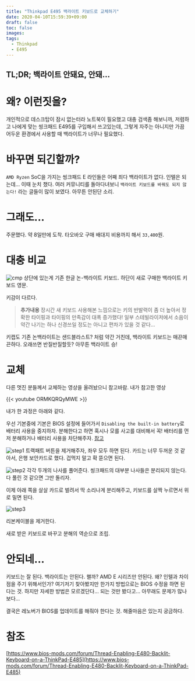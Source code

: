 ```yaml
---
title: "Thinkpad E495 백라이트 키보드로 교체하기"
date: 2020-04-10T15:59:39+09:00
draft: false
toc: false
images:
tags:
  - Thinkpad
  - E495
---
```


## TL;DR; 백라이트 안돼요, 안돼...


# 왜? 이런짓을?
개인적으로 데스크탑이 잠시 없는터라 노트북이 필요했고 대충 검색좀 해보니까, 저렴하고 나에게 맞는 씽크패드 E495를 구입해서 쓰고있는데, 그렇게 자주는 아니지만 가끔 어두운 환경에서 사용할 때 백라이트가 너무나 필요했다. 

# 바꾸면 되긴할까?
`AMD Ryzen` SoC을 가지는 씽크패드 E 라인들은 어째 죄다 백라이트가 없다. 인텔은 되는데... 이때 눈치 챘다. 여러 커뮤니티를 돌아다녀보니 `백라이트 키보드를 바꿔도 되지 않는다!` 라는 글들이 많이 보였다. 아무튼 안된단 소리.

# 그래도...
주문했다. 약 8일만에 도착. 타오바오 구매 배대지 비용까지 해서 `33,400`원.

# 대충 비교
![cmp](/posts/7/cmp1.jpg)
상단에 있는게 기존 한글 논-백라이트 키보드. 하단이 새로 구매한 백라이트 키보드 영문.

키감이 다르다.

> **추가내용** 장시간 새 키보드 사용해본 느낌으로는 키의 반발력이 좀 더 높아서 정확한 타이핑과 타이핑의 만족감이 대폭 증가했다! 일부 스테빌라이저에서 소음이 약간 나기는 하나 신경쓰일 정도는 아니고 편차가 있을 것 같다...

키캡도 기존 논백라이트는 샌드블라스트? 처럼 약간 거친데, 백라이트 키보드는 매끈매끈하다. 오래쓰면 반질반질할듯? 아무튼 백라이트 승!

# 교체
다른 멋진 분들께서 교체하는 영상을 올려놨으니 참고바람. 내가 참고한 영상

{{< youtube ORMKQRQyMWE >}}
<br />

내가 한 과정은 아래와 같다.

우선 기본중에 기본은 BIOS 설정에 들어가서 `Disabling the built-in battery`로 배터리 사용을 중지하자. 분해한다고 하면 혹시나 모를 사고를 대비해서 꼭! 배터리를 먼저 분해하거나 배터리 사용을 차단해주자. [참고](https://support.lenovo.com/us/en/solutions/pd500041)

![step1](/posts/7/rp1.jpg)
트랙패트 버튼을 제거해주자, 좌우 모두 하면 된다. 카드는 너무 두꺼운 것 같아서, 은행 보안카드로 했다. 겁먹지 말고 확 뜯으면 된다.

![step2](/posts/7/rp2.jpg)
각각 두개의 나사를 풀어준다. 씽크패드의 대부분 나사들은 분리되지 않는다. 다 풀린 것 같으면 그만 돌리자.

이제 아래 쪽을 살살 카드로 벌려서 딱 소리나게 분리해주고, 키보드를 살짝 누르면서 위로 밀면 된다.

![step3](/posts/7/rp3.jpg)

리본케이블을 제거한다.

새로 받은 키보드로 바꾸고 분해의 역순으로 조립.

# 안되네...

키보드는 잘 된다. 백라이트는 안된다. 왤까? AMD E 시리즈만 안된다. 왜? 인텔과 차이점을 주기 위해서인가? 여기저기 찾아봤지만 한가지 방법으로는 BIOS 수정을 하면 된다는 것. 하지만 자세한 방법은 모르겠단다... 되는 것만 봤다고... 아무래도 문제가 많나보다...

결국은 레노버가 BIOS를 업데이트를 해줘야 한다는 것. 해줄마음은 있는지 궁금하다.


# 참조
[https://www.bios-mods.com/forum/Thread-Enabling-E480-Backlit-Keyboard-on-a-ThinkPad-E485](https://www.bios-mods.com/forum/Thread-Enabling-E480-Backlit-Keyboard-on-a-ThinkPad-E485)
